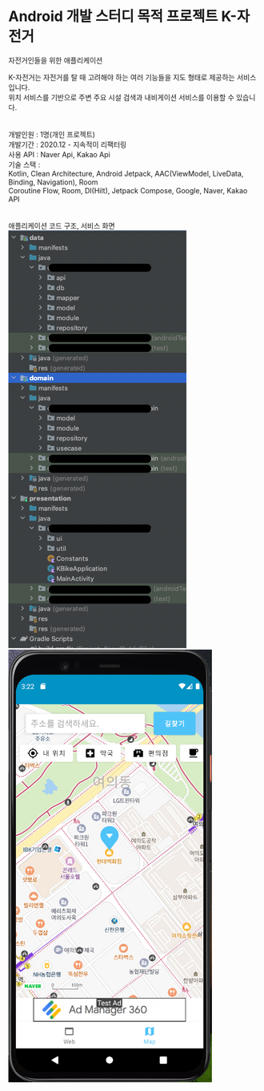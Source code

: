 # Android 개발 스터디 목적 프로젝트 K-자전거

자전거인들을 위한 애플리케이션 <br>

K-자전거는 자전거를 탈 때 고려해야 하는 여러 기능들을 지도 형태로 제공하는 서비스입니다. <br>
위치 서비스를 기반으로 주변 주요 시설 검색과 내비게이션 서비스를 이용할 수 있습니다. <r><br>
<br><br>
개발인원 : 1명(개인 프로젝트) <br>
개발기간 : 2020.12 - 지속적이 리팩터링 <br>
사용 API : Naver Api, Kakao Api <br>
기술 스택 : <br>
Kotlin, Clean Architecture, Android Jetpack, AAC(ViewModel, LiveData, Binding, Navigation), Room<br>
Coroutine Flow, Room, DI(Hilt), Jetpack Compose, Google, Naver, Kakao API <br>
<br><br>
애플리케이션 코드 구조, 서비스 화면<br>
![캡처](./images/1.PNG)
![캡처](./images/3.PNG)






